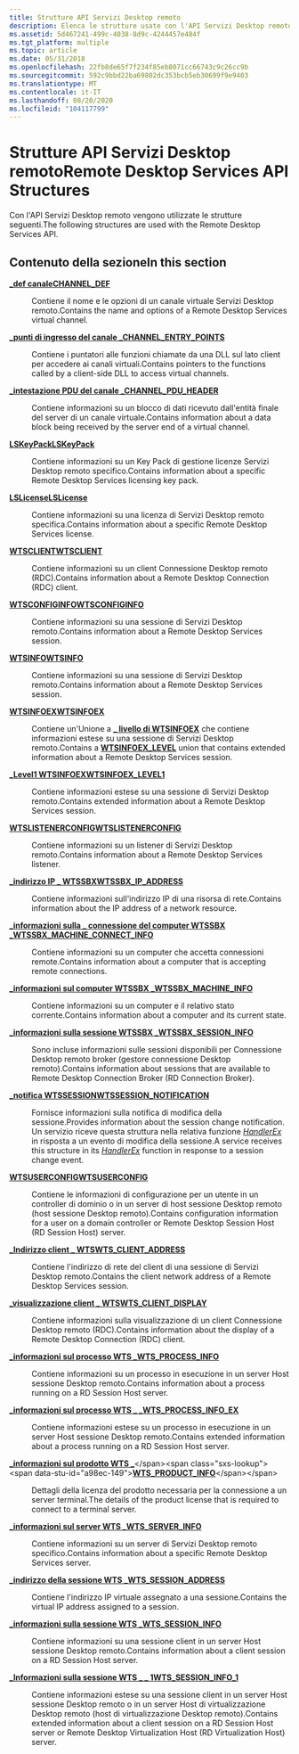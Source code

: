 ```yaml
---
title: Strutture API Servizi Desktop remoto
description: Elenca le strutture usate con l'API Servizi Desktop remoto.
ms.assetid: 5d467241-499c-4038-8d9c-4244457e484f
ms.tgt_platform: multiple
ms.topic: article
ms.date: 05/31/2018
ms.openlocfilehash: 22fb8de65f7f234f85eb8071cc66743c9c26cc9b
ms.sourcegitcommit: 592c9bbd22ba69802dc353bcb5eb30699f9e9403
ms.translationtype: MT
ms.contentlocale: it-IT
ms.lasthandoff: 08/20/2020
ms.locfileid: "104117799"
---
```

# <a name="remote-desktop-services-api-structures"></a><span data-ttu-id="a98ec-103">Strutture API Servizi Desktop remoto</span><span class="sxs-lookup"><span data-stu-id="a98ec-103">Remote Desktop Services API Structures</span></span>

<span data-ttu-id="a98ec-104">Con l'API Servizi Desktop remoto vengono utilizzate le strutture seguenti.</span><span class="sxs-lookup"><span data-stu-id="a98ec-104">The following structures are used with the Remote Desktop Services API.</span></span>

## <a name="in-this-section"></a><span data-ttu-id="a98ec-105">Contenuto della sezione</span><span class="sxs-lookup"><span data-stu-id="a98ec-105">In this section</span></span>

<dl> <dt>

[<span data-ttu-id="a98ec-106">**\_def canale**</span><span class="sxs-lookup"><span data-stu-id="a98ec-106">**CHANNEL\_DEF**</span></span>](/windows/desktop/api/Pchannel/ns-pchannel-tagchannel_def)
</dt> <dd>

<span data-ttu-id="a98ec-107">Contiene il nome e le opzioni di un canale virtuale Servizi Desktop remoto.</span><span class="sxs-lookup"><span data-stu-id="a98ec-107">Contains the name and options of a Remote Desktop Services virtual channel.</span></span>

</dd> <dt>

[<span data-ttu-id="a98ec-108">**\_punti di ingresso del canale \_**</span><span class="sxs-lookup"><span data-stu-id="a98ec-108">**CHANNEL\_ENTRY\_POINTS**</span></span>](/windows/win32/api/cchannel/ns-cchannel-channel_entry_points)
</dt> <dd>

<span data-ttu-id="a98ec-109">Contiene i puntatori alle funzioni chiamate da una DLL sul lato client per accedere ai canali virtuali.</span><span class="sxs-lookup"><span data-stu-id="a98ec-109">Contains pointers to the functions called by a client-side DLL to access virtual channels.</span></span>

</dd> <dt>

[<span data-ttu-id="a98ec-110">**\_intestazione PDU del canale \_**</span><span class="sxs-lookup"><span data-stu-id="a98ec-110">**CHANNEL\_PDU\_HEADER**</span></span>](/windows/win32/api/pchannel/ns-pchannel-channel_pdu_header)
</dt> <dd>

<span data-ttu-id="a98ec-111">Contiene informazioni su un blocco di dati ricevuto dall'entità finale del server di un canale virtuale.</span><span class="sxs-lookup"><span data-stu-id="a98ec-111">Contains information about a data block being received by the server end of a virtual channel.</span></span>

</dd> <dt>

[<span data-ttu-id="a98ec-112">**LSKeyPack**</span><span class="sxs-lookup"><span data-stu-id="a98ec-112">**LSKeyPack**</span></span>](lskeypack.md)
</dt> <dd>

<span data-ttu-id="a98ec-113">Contiene informazioni su un Key Pack di gestione licenze Servizi Desktop remoto specifico.</span><span class="sxs-lookup"><span data-stu-id="a98ec-113">Contains information about a specific Remote Desktop Services licensing key pack.</span></span>

</dd> <dt>

[<span data-ttu-id="a98ec-114">**LSLicense**</span><span class="sxs-lookup"><span data-stu-id="a98ec-114">**LSLicense**</span></span>](lslicense.md)
</dt> <dd>

<span data-ttu-id="a98ec-115">Contiene informazioni su una licenza di Servizi Desktop remoto specifica.</span><span class="sxs-lookup"><span data-stu-id="a98ec-115">Contains information about a specific Remote Desktop Services license.</span></span>

</dd> <dt>

[<span data-ttu-id="a98ec-116">**WTSCLIENT**</span><span class="sxs-lookup"><span data-stu-id="a98ec-116">**WTSCLIENT**</span></span>](/windows/desktop/api/Wtsapi32/ns-wtsapi32-wtsclienta)
</dt> <dd>

<span data-ttu-id="a98ec-117">Contiene informazioni su un client Connessione Desktop remoto (RDC).</span><span class="sxs-lookup"><span data-stu-id="a98ec-117">Contains information about a Remote Desktop Connection (RDC) client.</span></span>

</dd> <dt>

[<span data-ttu-id="a98ec-118">**WTSCONFIGINFO**</span><span class="sxs-lookup"><span data-stu-id="a98ec-118">**WTSCONFIGINFO**</span></span>](/windows/desktop/api/Wtsapi32/ns-wtsapi32-wtsconfiginfoa)
</dt> <dd>

<span data-ttu-id="a98ec-119">Contiene informazioni su una sessione di Servizi Desktop remoto.</span><span class="sxs-lookup"><span data-stu-id="a98ec-119">Contains information about a Remote Desktop Services session.</span></span>

</dd> <dt>

[<span data-ttu-id="a98ec-120">**WTSINFO**</span><span class="sxs-lookup"><span data-stu-id="a98ec-120">**WTSINFO**</span></span>](/windows/desktop/api/Wtsapi32/ns-wtsapi32-wtsinfoa)
</dt> <dd>

<span data-ttu-id="a98ec-121">Contiene informazioni su una sessione di Servizi Desktop remoto.</span><span class="sxs-lookup"><span data-stu-id="a98ec-121">Contains information about a Remote Desktop Services session.</span></span>

</dd> <dt>

[<span data-ttu-id="a98ec-122">**WTSINFOEX**</span><span class="sxs-lookup"><span data-stu-id="a98ec-122">**WTSINFOEX**</span></span>](/windows/desktop/api/Wtsapi32/ns-wtsapi32-wtsinfoexa)
</dt> <dd>

<span data-ttu-id="a98ec-123">Contiene un'Unione a [**\_ livello di WTSINFOEX**](/windows/desktop/api/Wtsapi32/ns-wtsapi32-wtsinfoex_level_a) che contiene informazioni estese su una sessione di Servizi Desktop remoto.</span><span class="sxs-lookup"><span data-stu-id="a98ec-123">Contains a [**WTSINFOEX\_LEVEL**](/windows/desktop/api/Wtsapi32/ns-wtsapi32-wtsinfoex_level_a) union that contains extended information about a Remote Desktop Services session.</span></span>

</dd> <dt>

[<span data-ttu-id="a98ec-124">**\_Level1 WTSINFOEX**</span><span class="sxs-lookup"><span data-stu-id="a98ec-124">**WTSINFOEX\_LEVEL1**</span></span>](/windows/desktop/api/Wtsapi32/ns-wtsapi32-wtsinfoex_level1_a)
</dt> <dd>

<span data-ttu-id="a98ec-125">Contiene informazioni estese su una sessione di Servizi Desktop remoto.</span><span class="sxs-lookup"><span data-stu-id="a98ec-125">Contains extended information about a Remote Desktop Services session.</span></span>

</dd> <dt>

[<span data-ttu-id="a98ec-126">**WTSLISTENERCONFIG**</span><span class="sxs-lookup"><span data-stu-id="a98ec-126">**WTSLISTENERCONFIG**</span></span>](/windows/desktop/api/Wtsapi32/ns-wtsapi32-wtslistenerconfiga)
</dt> <dd>

<span data-ttu-id="a98ec-127">Contiene informazioni su un listener di Servizi Desktop remoto.</span><span class="sxs-lookup"><span data-stu-id="a98ec-127">Contains information about a Remote Desktop Services listener.</span></span>

</dd> <dt>

[<span data-ttu-id="a98ec-128">**\_indirizzo IP \_ WTSSBX**</span><span class="sxs-lookup"><span data-stu-id="a98ec-128">**WTSSBX\_IP\_ADDRESS**</span></span>](/windows/win32/api/tssbx/ns-tssbx-wtssbx_ip_address)
</dt> <dd>

<span data-ttu-id="a98ec-129">Contiene informazioni sull'indirizzo IP di una risorsa di rete.</span><span class="sxs-lookup"><span data-stu-id="a98ec-129">Contains information about the IP address of a network resource.</span></span>

</dd> <dt>

[<span data-ttu-id="a98ec-130">**\_informazioni sulla \_ connessione del computer WTSSBX \_**</span><span class="sxs-lookup"><span data-stu-id="a98ec-130">**WTSSBX\_MACHINE\_CONNECT\_INFO**</span></span>](/windows/win32/api/tssbx/ns-tssbx-wtssbx_machine_connect_info)
</dt> <dd>

<span data-ttu-id="a98ec-131">Contiene informazioni su un computer che accetta connessioni remote.</span><span class="sxs-lookup"><span data-stu-id="a98ec-131">Contains information about a computer that is accepting remote connections.</span></span>

</dd> <dt>

[<span data-ttu-id="a98ec-132">**\_informazioni sul computer WTSSBX \_**</span><span class="sxs-lookup"><span data-stu-id="a98ec-132">**WTSSBX\_MACHINE\_INFO**</span></span>](/windows/win32/api/tssbx/ns-tssbx-wtssbx_machine_info)
</dt> <dd>

<span data-ttu-id="a98ec-133">Contiene informazioni su un computer e il relativo stato corrente.</span><span class="sxs-lookup"><span data-stu-id="a98ec-133">Contains information about a computer and its current state.</span></span>

</dd> <dt>

[<span data-ttu-id="a98ec-134">**\_informazioni sulla sessione WTSSBX \_**</span><span class="sxs-lookup"><span data-stu-id="a98ec-134">**WTSSBX\_SESSION\_INFO**</span></span>](/windows/win32/api/tssbx/ns-tssbx-wtssbx_session_info)
</dt> <dd>

<span data-ttu-id="a98ec-135">Sono incluse informazioni sulle sessioni disponibili per Connessione Desktop remoto broker (gestore connessione Desktop remoto).</span><span class="sxs-lookup"><span data-stu-id="a98ec-135">Contains information about sessions that are available to Remote Desktop Connection Broker (RD Connection Broker).</span></span>

</dd> <dt>

[<span data-ttu-id="a98ec-136">**\_notifica WTSSESSION**</span><span class="sxs-lookup"><span data-stu-id="a98ec-136">**WTSSESSION\_NOTIFICATION**</span></span>](/windows/win32/api/winuser/ns-winuser-wtssession_notification)
</dt> <dd>

<span data-ttu-id="a98ec-137">Fornisce informazioni sulla notifica di modifica della sessione.</span><span class="sxs-lookup"><span data-stu-id="a98ec-137">Provides information about the session change notification.</span></span> <span data-ttu-id="a98ec-138">Un servizio riceve questa struttura nella relativa funzione [*HandlerEx*](/windows/desktop/api/winsvc/nc-winsvc-lphandler_function_ex) in risposta a un evento di modifica della sessione.</span><span class="sxs-lookup"><span data-stu-id="a98ec-138">A service receives this structure in its [*HandlerEx*](/windows/desktop/api/winsvc/nc-winsvc-lphandler_function_ex) function in response to a session change event.</span></span>

</dd> <dt>

[<span data-ttu-id="a98ec-139">**WTSUSERCONFIG**</span><span class="sxs-lookup"><span data-stu-id="a98ec-139">**WTSUSERCONFIG**</span></span>](/windows/desktop/api/Wtsapi32/ns-wtsapi32-wtsuserconfiga)
</dt> <dd>

<span data-ttu-id="a98ec-140">Contiene le informazioni di configurazione per un utente in un controller di dominio o in un server di host sessione Desktop remoto (host sessione Desktop remoto).</span><span class="sxs-lookup"><span data-stu-id="a98ec-140">Contains configuration information for a user on a domain controller or Remote Desktop Session Host (RD Session Host) server.</span></span>

</dd> <dt>

[<span data-ttu-id="a98ec-141">**\_Indirizzo client \_ WTS**</span><span class="sxs-lookup"><span data-stu-id="a98ec-141">**WTS\_CLIENT\_ADDRESS**</span></span>](/windows/desktop/api/Wtsapi32/ns-wtsapi32-wts_client_address)
</dt> <dd>

<span data-ttu-id="a98ec-142">Contiene l'indirizzo di rete del client di una sessione di Servizi Desktop remoto.</span><span class="sxs-lookup"><span data-stu-id="a98ec-142">Contains the client network address of a Remote Desktop Services session.</span></span>

</dd> <dt>

[<span data-ttu-id="a98ec-143">**\_visualizzazione client \_ WTS**</span><span class="sxs-lookup"><span data-stu-id="a98ec-143">**WTS\_CLIENT\_DISPLAY**</span></span>](/windows/desktop/api/Wtsapi32/ns-wtsapi32-wts_client_display)
</dt> <dd>

<span data-ttu-id="a98ec-144">Contiene informazioni sulla visualizzazione di un client Connessione Desktop remoto (RDC).</span><span class="sxs-lookup"><span data-stu-id="a98ec-144">Contains information about the display of a Remote Desktop Connection (RDC) client.</span></span>

</dd> <dt>

[<span data-ttu-id="a98ec-145">**\_informazioni sul processo WTS \_**</span><span class="sxs-lookup"><span data-stu-id="a98ec-145">**WTS\_PROCESS\_INFO**</span></span>](/windows/desktop/api/Wtsapi32/ns-wtsapi32-wts_process_infoa)
</dt> <dd>

<span data-ttu-id="a98ec-146">Contiene informazioni su un processo in esecuzione in un server Host sessione Desktop remoto.</span><span class="sxs-lookup"><span data-stu-id="a98ec-146">Contains information about a process running on a RD Session Host server.</span></span>

</dd> <dt>

[<span data-ttu-id="a98ec-147">**\_informazioni sul processo WTS \_ \_**</span><span class="sxs-lookup"><span data-stu-id="a98ec-147">**WTS\_PROCESS\_INFO\_EX**</span></span>](/windows/desktop/api/Wtsapi32/ns-wtsapi32-wts_process_info_exa)
</dt> <dd>

<span data-ttu-id="a98ec-148">Contiene informazioni estese su un processo in esecuzione in un server Host sessione Desktop remoto.</span><span class="sxs-lookup"><span data-stu-id="a98ec-148">Contains extended information about a process running on a RD Session Host server.</span></span>

</dd> <dt>

<span data-ttu-id="a98ec-149">[**\_informazioni sul prodotto WTS \_**](https://msdn.microsoft.com/library/Mt283722(v=VS.85).aspx)</span><span class="sxs-lookup"><span data-stu-id="a98ec-149">[**WTS\_PRODUCT\_INFO**](https://msdn.microsoft.com/library/Mt283722(v=VS.85).aspx)</span></span>
</dt> <dd>

<span data-ttu-id="a98ec-150">Dettagli della licenza del prodotto necessaria per la connessione a un server terminal.</span><span class="sxs-lookup"><span data-stu-id="a98ec-150">The details of the product license that is required to connect to a terminal server.</span></span>

</dd> <dt>

[<span data-ttu-id="a98ec-151">**\_informazioni sul server WTS \_**</span><span class="sxs-lookup"><span data-stu-id="a98ec-151">**WTS\_SERVER\_INFO**</span></span>](/windows/desktop/api/Wtsapi32/ns-wtsapi32-wts_server_infoa)
</dt> <dd>

<span data-ttu-id="a98ec-152">Contiene informazioni su un server di Servizi Desktop remoto specifico.</span><span class="sxs-lookup"><span data-stu-id="a98ec-152">Contains information about a specific Remote Desktop Services server.</span></span>

</dd> <dt>

[<span data-ttu-id="a98ec-153">**\_indirizzo della sessione WTS \_**</span><span class="sxs-lookup"><span data-stu-id="a98ec-153">**WTS\_SESSION\_ADDRESS**</span></span>](/windows/desktop/api/Wtsapi32/ns-wtsapi32-wts_session_address)
</dt> <dd>

<span data-ttu-id="a98ec-154">Contiene l'indirizzo IP virtuale assegnato a una sessione.</span><span class="sxs-lookup"><span data-stu-id="a98ec-154">Contains the virtual IP address assigned to a session.</span></span>

</dd> <dt>

[<span data-ttu-id="a98ec-155">**\_informazioni sulla sessione WTS \_**</span><span class="sxs-lookup"><span data-stu-id="a98ec-155">**WTS\_SESSION\_INFO**</span></span>](/windows/desktop/api/Wtsapi32/ns-wtsapi32-wts_session_infoa)
</dt> <dd>

<span data-ttu-id="a98ec-156">Contiene informazioni su una sessione client in un server Host sessione Desktop remoto.</span><span class="sxs-lookup"><span data-stu-id="a98ec-156">Contains information about a client session on a RD Session Host server.</span></span>

</dd> <dt>

[<span data-ttu-id="a98ec-157">**\_Informazioni sulla sessione WTS \_ \_ 1**</span><span class="sxs-lookup"><span data-stu-id="a98ec-157">**WTS\_SESSION\_INFO\_1**</span></span>](/windows/desktop/api/Wtsapi32/ns-wtsapi32-wts_session_info_1a)
</dt> <dd>

<span data-ttu-id="a98ec-158">Contiene informazioni estese su una sessione client in un server Host sessione Desktop remoto o in un server Host di virtualizzazione Desktop remoto (host di virtualizzazione Desktop remoto).</span><span class="sxs-lookup"><span data-stu-id="a98ec-158">Contains extended information about a client session on a RD Session Host server or Remote Desktop Virtualization Host (RD Virtualization Host) server.</span></span>

</dd> </dl>

 

 